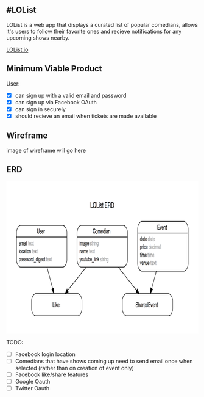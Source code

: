 #LOList 
---
LOList is a web app that displays a curated list of popular comedians, allows it's users to follow their favorite ones and recieve notifications for any upcoming shows nearby.

[LOList.io]

## Minimum Viable Product

User:
<!-- Markdown checklist to keep track of progress -->
- [x] can sign up with a valid email and password
- [x] can sign up via Facebook OAuth
- [x] can sign in securely
- [x] should recieve an email when tickets are made available

## Wireframe
image of wireframe will go here

## ERD
<!-- ![image of Erd] -->
<img src="./erd.jpg" height="400" align="center" />

<!-- future to do items -->
TODO:
- [ ] Facebook login location 
- [ ] Comedians that have shows coming up need to send email once when selected (rather than on creation of event only) 
- [ ] Facebook like/share features 
- [ ] Google Oauth 
- [ ] Twitter Oauth 

[LOList.io]: http://lolist.io
